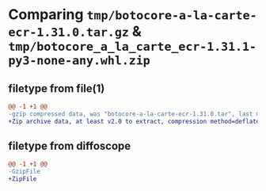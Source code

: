# Comparing `tmp/botocore-a-la-carte-ecr-1.31.0.tar.gz` & `tmp/botocore_a_la_carte_ecr-1.31.1-py3-none-any.whl.zip`

## filetype from file(1)

```diff
@@ -1 +1 @@
-gzip compressed data, was "botocore-a-la-carte-ecr-1.31.0.tar", last modified: Fri Jul  7 01:43:54 2023, max compression
+Zip archive data, at least v2.0 to extract, compression method=deflate
```

## filetype from diffoscope

```diff
@@ -1 +1 @@
-GzipFile
+ZipFile
```


